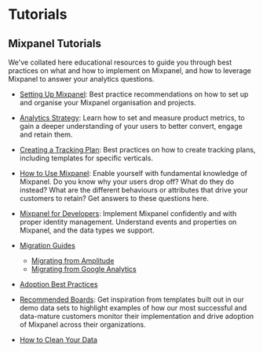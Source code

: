 # Tutorials

## Mixpanel Tutorials
We've collated here educational resources to guide you through best practices on what and how to implement on Mixpanel, and how to leverage Mixpanel to answer your analytics questions. 

- [Setting Up Mixpanel](/docs/best-practices/project-setup): Best practice recommendations on how to set up and organise your Mixpanel organisation and projects. 

- [Analytics Strategy](/docs/best-practices/analytics-strategy): Learn how to set and measure product metrics, to gain a deeper understanding of your users to better convert, engage and retain them.

- [Creating a Tracking Plan](/docs/best-practices/create-a-tracking-plan): Best practices on how to create tracking plans, including templates for specific verticals.

- [How to Use Mixpanel](/docs/how-it-works/concepts/): Enable yourself with fundamental knowledge of Mixpanel. Do you know why your users drop off? What do they do instead? What are the different behaviours or attributes that drive your customers to retain? Get answers to these questions here. 

- [Mixpanel for Developers](/docs/how-it-works/concepts/): Implement Mixpanel confidently and with proper identity management. Understand events and properties on Mixpanel, and the data types we support.

- [Migration Guides](/docs/implementation/migration/overview)
  - [Migrating from Amplitude](/docs/implementation/migration/amplitude)
  - [Migrating from Google Analytics](/docs/implementation/migration/google-analytics)

- [Adoption Best Practices](/docs/best-practices/adoption)
  
- [Recommended Boards](/docs/other-bits/tutorials/recommended-boards): Get inspiration from templates built out in our demo data sets to highlight examples of how our most successful and data-mature customers monitor their implementation and drive adoption of Mixpanel across their organizations.

- [How to Clean Your Data](/docs/data-governance/data-clean-up)


 

